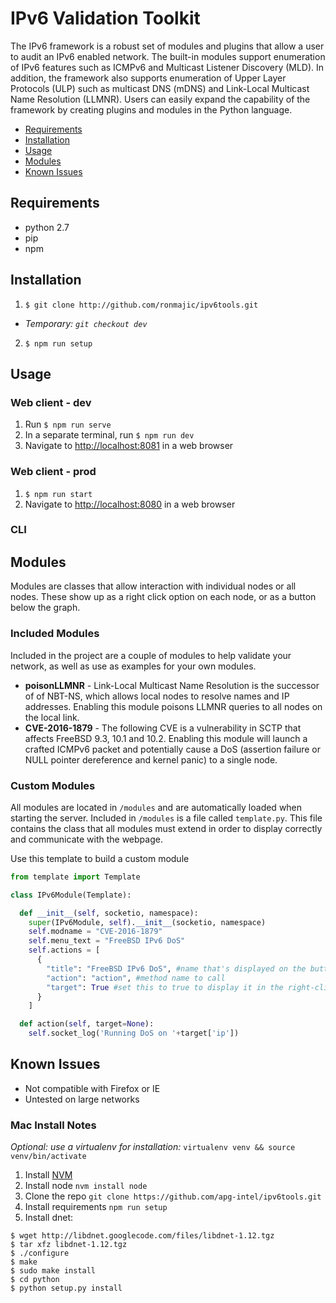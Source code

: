 # IPv6 Validation Toolkit

The IPv6 framework is a robust set of modules and plugins that allow a user to audit an IPv6 enabled network.  The built-in modules support enumeration of IPv6 features such as ICMPv6 and Multicast Listener Discovery (MLD).  In addition, the framework also supports enumeration of Upper Layer Protocols (ULP) such as multicast DNS (mDNS) and Link-Local Multicast Name Resolution (LLMNR).  Users can easily expand the capability of the framework by creating plugins and modules in the Python language.

* [Requirements](#requirements)
* [Installation](#installation)
* [Usage](#usage)
* [Modules](#modules)
* [Known Issues](#known-issues)

## Requirements

* python 2.7
* pip
* npm

## Installation

1. `$ git clone http://github.com/ronmajic/ipv6tools.git`
  * *Temporary: `git checkout dev`*
2. `$ npm run setup`

## Usage

### Web client - dev
1. Run `$ npm run serve`
2. In a separate terminal, run `$ npm run dev`
3. Navigate to [http://localhost:8081](http://localhost:8081) in a web browser

### Web client - prod
1. `$ npm run start`
2. Navigate to [http://localhost:8080](http://localhost:8080) in a web browser

### CLI

## Modules

Modules are classes that allow interaction with individual nodes or all nodes. These show up as a right click option on each node, or as a button below the graph.

### Included Modules

Included in the project are a couple of modules to help validate your network, as well as use as examples for your own modules.

* **poisonLLMNR** - Link-Local Multicast Name Resolution is the successor of of NBT-NS, which allows local nodes to resolve names and IP addresses.  Enabling this module poisons LLMNR queries to all nodes on the local link.
* **CVE-2016-1879** - The following CVE is a vulnerability in SCTP that affects FreeBSD 9.3, 10.1 and 10.2.  Enabling this module will launch a crafted ICMPv6 packet and potentially cause a DoS (assertion failure or NULL pointer dereference and kernel panic) to a single node.

### Custom Modules

All modules are located in `/modules` and are automatically loaded when starting the server. Included in `/modules` is a file called `template.py`. This file contains the class that all modules must extend in order to display correctly and communicate with the webpage.


Use this template to build a custom module

```python
from template import Template

class IPv6Module(Template):

  def __init__(self, socketio, namespace):
    super(IPv6Module, self).__init__(socketio, namespace)
    self.modname = "CVE-2016-1879"
    self.menu_text = "FreeBSD IPv6 DoS"
    self.actions = [
      {
        "title": "FreeBSD IPv6 DoS", #name that's displayed on the buttons/menu
        "action": "action", #method name to call
        "target": True #set this to true to display it in the right-click menu
      }
    ]

  def action(self, target=None):
    self.socket_log('Running DoS on '+target['ip'])

```

## Known Issues

* Not compatible with Firefox or IE
* Untested on large networks

### Mac Install Notes

*Optional: use a virtualenv for installation:* `virtualenv venv && source venv/bin/activate`

1. Install [NVM](https://github.com/creationix/nvm)
2. Install node `nvm install node`
3. Clone the repo `git clone https://github.com/apg-intel/ipv6tools.git`
4. Install requirements `npm run setup`
5. Install dnet:
```
$ wget http://libdnet.googlecode.com/files/libdnet-1.12.tgz
$ tar xfz libdnet-1.12.tgz
$ ./configure
$ make
$ sudo make install
$ cd python
$ python setup.py install
```